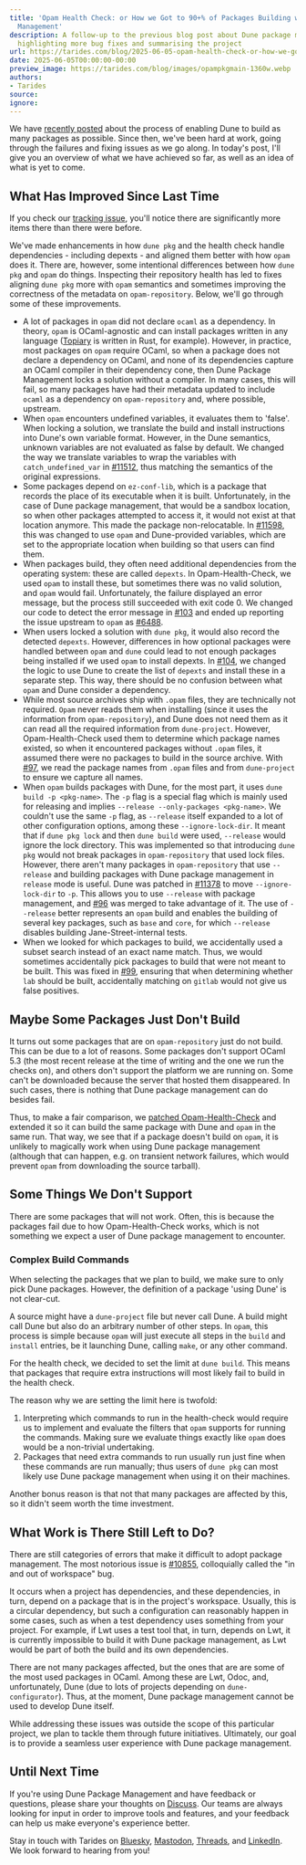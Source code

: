 ```yaml
---
title: 'Opam Health Check: or How we Got to 90+% of Packages Building with Dune Package
  Management'
description: A follow-up to the previous blog post about Dune package management,
  highlighting more bug fixes and summarising the project
url: https://tarides.com/blog/2025-06-05-opam-health-check-or-how-we-got-to-90-of-packages-building-with-dune-package-management
date: 2025-06-05T00:00:00-00:00
preview_image: https://tarides.com/blog/images/opampkgmain-1360w.webp
authors:
- Tarides
source:
ignore:
---
```


<p>We have <a href="https://tarides.com/blog/2025-04-11-expanding-dune-package-management-to-the-rest-of-the-ecosystem/">recently
posted</a>
about the process of enabling Dune to build as many packages as possible. Since then,
we've been hard at work, going through the failures and fixing issues as we go
along. In today's post, I'll give you an overview of what we have achieved so
far, as well as an idea of what is yet to come.</p>
<h2>What Has Improved Since Last Time</h2>
<p>If you check our <a href="https://github.com/ocaml/dune/issues/11601">tracking issue</a>,
you'll notice there are significantly more items there than there were before.</p>
<p>We've made enhancements in how <code>dune pkg</code> and the health check handle
dependencies - including depexts - and aligned them better with how <code>opam</code>
does it. There are, however, some intentional differences between how <code>dune pkg</code> and <code>opam</code> do things. Inspecting their repository health has led
to fixes aligning <code>dune pkg</code> more with <code>opam</code> semantics and sometimes improving
the correctness of the metadata on <code>opam-repository</code>. Below, we'll go through some
of these improvements.</p>
<ul>
<li>A lot of packages in <code>opam</code> did not declare <code>ocaml</code> as a dependency. In
theory, <code>opam</code> is OCaml-agnostic and can install packages written in any
language (<a href="https://opam.ocaml.org/packages/topiary/">Topiary</a> is written in
Rust, for example). However, in practice, most packages on <code>opam</code> require
OCaml, so when a package does not declare a dependency on OCaml, and none of
its dependencies capture an OCaml compiler in their dependency cone, then
Dune Package Management locks a solution without a compiler. In many cases,
this will fail, so many packages have had their metadata updated to include
<code>ocaml</code> as a dependency on <code>opam-repository</code> and, where possible, upstream.</li>
<li>When <code>opam</code> encounters undefined variables, it evaluates them to 'false'.
When locking a solution, we translate the build and install instructions into
Dune's own variable format. However, in the Dune semantics, unknown variables
are not evaluated as false by default. We changed the way we translate
variables to wrap the variables with <code>catch_undefined_var</code> in
<a href="https://github.com/ocaml/dune/pull/11512">#11512</a>, thus matching the
semantics of the original expressions.</li>
<li>Some packages depend on <code>ez-conf-lib</code>, which is a package that records the
place of its executable when it is built. Unfortunately, in the case of Dune
package management, that would be a sandbox location, so when other packages
attempted to access it, it would not exist at that location anymore. This
made the package non-relocatable. In
<a href="https://github.com/ocaml/dune/issues/11598">#11598</a>, this was changed to use
<code>opam</code> and Dune-provided variables, which are set to the appropriate location
when building so that users can find them.</li>
<li>When packages build, they often need additional dependencies from the
operating system: these are called <code>depexts</code>. In Opam-Health-Check, we used
<code>opam</code> to install these, but sometimes there was no valid solution, and
<code>opam</code> would fail. Unfortunately, the failure displayed an error message, but
the process still succeeded with exit code 0. We changed our code to detect
the error message in
<a href="https://github.com/ocurrent/opam-health-check/pull/103">#103</a> and ended up
reporting the issue upstream to <code>opam</code> as
<a href="https://github.com/ocaml/opam/issues/6488">#6488</a>.</li>
<li>When users locked a solution with <code>dune pkg</code>, it would also record the
detected <code>depexts</code>. However, differences in how optional packages were
handled between <code>opam</code> and <code>dune</code> could lead to not enough packages being
installed if we used <code>opam</code> to install depexts. In
<a href="https://github.com/ocurrent/opam-health-check/pull/104">#104</a>, we changed
the logic to use Dune to create the list of <code>depexts</code> and install these in a
separate step. This way, there should be no confusion between what <code>opam</code> and
Dune consider a dependency.</li>
<li>While most source archives ship with <code>.opam</code> files, they are technically not
required. <code>Opam</code> never reads them when installing (since it uses the
information from <code>opam-repository</code>), and Dune does not need them as it can
read all the required information from <code>dune-project</code>. However,
Opam-Health-Check used them to determine which package names existed, so when
it encountered packages without <code>.opam</code> files, it assumed there were no
packages to build in the source archive. With
<a href="https://github.com/ocurrent/opam-health-check/pull/97">#97</a>, we read the
package names from <code>.opam</code> files and from <code>dune-project</code> to ensure we capture
all names.</li>
<li>When <code>opam</code> builds packages with Dune, for the most part, it uses <code>dune build -p &lt;pkg-name&gt;</code>. The <code>-p</code> flag is a special flag which is mainly used for
releasing and implies <code>--release --only-packages &lt;pkg-name&gt;</code>. We couldn't use
the same <code>-p</code> flag, as <code>--release</code> itself expanded to a lot of other
configuration options, among these <code>--ignore-lock-dir</code>. It meant that if
<code>dune pkg lock</code> and then <code>dune build</code> were used, <code>--release</code> would ignore the
lock directory. This was implemented so that introducing <code>dune pkg</code> would not
break packages in <code>opam-repository</code> that used lock files. However, there
aren't many packages in <code>opam-repository</code> that use <code>--release</code> and building
packages with Dune package management in <code>release</code> mode is useful. Dune was
patched in <a href="https://github.com/ocaml/dune/pull/11378">#11378</a> to move
<code>--ignore-lock-dir</code> to <code>-p</code>. This allows you to use <code>--release</code> with package
management, and <a href="https://github.com/ocurrent/opam-health-check/pull/96">#96</a>
was merged to take advantage of it. The use of <code>--release</code> better represents
an <code>opam</code> build and enables the building of several key packages, such as
<code>base</code> and <code>core</code>, for which <code>--release</code> disables building
Jane-Street-internal tests.</li>
<li>When we looked for which packages to build, we accidentally used a subset
search instead of an exact name match. Thus, we would sometimes accidentally
pick packages to build that were not meant to be built. This was fixed in
<a href="https://github.com/ocurrent/opam-health-check/pull/99">#99</a>, ensuring that
when determining whether <code>lab</code> should be built, accidentally matching on
<code>gitlab</code> would not give us false positives.</li>
</ul>
<h2>Maybe Some Packages Just Don't Build</h2>
<p>It turns out some packages that are on <code>opam-repository</code> just do not build.
This can be due to a lot of reasons. Some packages don't support OCaml 5.3 (the
most recent release at the time of writing and the one we run the checks on),
and others don't support the platform we are running on. Some can't be
downloaded because the server that hosted them disappeared. In such cases,
there is nothing that Dune package management can do besides fail.</p>
<p>Thus, to make a fair comparison, we <a href="https://github.com/ocurrent/opam-health-check/pull/95">patched
Opam-Health-Check</a> and
extended it so it can build the same package with Dune and <code>opam</code> in the same
run. That way, we see that if a package doesn't build on <code>opam</code>, it is
unlikely to magically work when using Dune package management (although that
can happen, e.g. on transient network failures, which would prevent <code>opam</code> from
downloading the source tarball).</p>
<h2>Some Things We Don't Support</h2>
<p>There are some packages that will not work. Often, this is because the packages
fail due to how Opam-Health-Check works, which is not something we expect a
user of Dune package management to encounter.</p>
<h3>Complex Build Commands</h3>
<p>When selecting the packages that we plan to build, we make sure to only pick
Dune packages. However, the definition of a package 'using Dune' is not
clear-cut.</p>
<p>A source might have a <code>dune-project</code> file but never call Dune. A build might
call Dune but also do an arbitrary number of other steps. In <code>opam</code>, this
process is simple because <code>opam</code> will just execute all steps in the <code>build</code> and
<code>install</code> entries, be it launching Dune, calling <code>make</code>, or any other command.</p>
<p>For the health check, we decided to set the limit at <code>dune build</code>. This means
that packages that require extra instructions will most likely fail to build in
the health check.</p>
<p>The reason why we are setting the limit here is twofold:</p>
<ol>
<li>Interpreting which commands to run in the health-check would require us to
implement and evaluate the filters that <code>opam</code> supports for running the
commands. Making sure we evaluate things exactly like <code>opam</code> does would be a
non-trivial undertaking.</li>
<li>Packages that need extra commands to run usually run just fine when these
commands are run manually; thus users of <code>dune pkg</code> can most likely use Dune
package management when using it on their machines.</li>
</ol>
<p>Another bonus reason is that not that many packages are affected by this, so it
didn't seem worth the time investment.</p>
<h2>What Work is There Still Left to Do?</h2>
<p>There are still categories of errors that make it difficult to adopt package
management. The most notorious issue is
<a href="https://github.com/ocaml/dune/issues/10855">#10855</a>, colloquially called the
"in and out of workspace" bug.</p>
<p>It occurs when a project has dependencies, and these dependencies, in turn,
depend on a package that is in the project's workspace. Usually, this is a
circular dependency, but such a configuration can reasonably happen in some
cases, such as when a test dependency uses something from your project. For
example, if Lwt uses a test tool that, in turn, depends on Lwt, it is currently
impossible to build it with Dune package management, as Lwt would be part of
both the build and its own dependencies.</p>
<p>There are not many packages affected, but the ones that are are some of the
most used packages in OCaml. Among these are Lwt, Odoc, and, unfortunately,
Dune (due to lots of projects depending on <code>dune-configurator</code>). Thus, at the
moment, Dune package management cannot be used to develop Dune itself.</p>
<p>While addressing these issues was outside the scope of this particular project,
we plan to tackle them through future initiatives. Ultimately, our goal is to
provide a seamless user experience with Dune package management.</p>
<h2>Until Next Time</h2>
<p>If you're using Dune Package Management and have feedback or questions, please
share your thoughts on <a href="https://discuss.ocaml.org">Discuss</a>. Our teams are
always looking for input in order to improve tools and features, and your
feedback can help us make everyone's experience better.</p>
<p>Stay in touch with Tarides on <a href="https://bsky.app/profile/tarides.com">Bluesky</a>,
<a href="https://mastodon.social/@tarides">Mastodon</a>,
<a href="https://www.threads.net/@taridesltd">Threads</a>, and
<a href="https://www.linkedin.com/company/tarides">LinkedIn</a>. We look forward to
hearing from you!</p>

